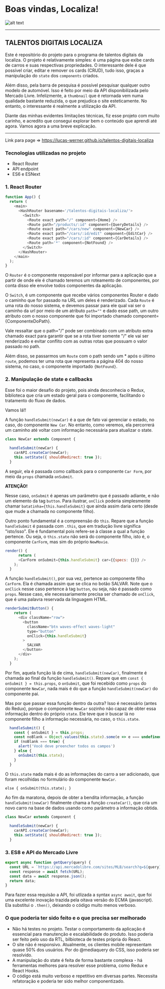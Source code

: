 # Boas vindas, Localiza!

![alt text](https://lh4.googleusercontent.com/FcWpZBP1DQhQV7HCuLImNyUteuMMa8WFLOvUe1pwf4HPe3M5ntzetaP4ihsSq-bsl2XQGx6f2gtXpjDFgiwv-3-MRGLNEShGEI_3ALh9jee_kSoZp_zBZNjW-T5OngJsccoBT8HD)

***

## TALENTOS DIGITAIS LOCALIZA

Este é repositório do projeto para o programa de talentos digitais da localiza. O projeto é relativamente simples: é uma página que exibe cards de carros e suas respectivas propriedades. O interessante dele é que possível criar, editar e remover os cards (CRUD), tudo isso, graças a manipulação do `state` dos `components` criados. 

Além disso, pela barra de pesquisa é possível pesquisar qualquer outro modelo de automóvel. Isso é feito por meio da API disponibilizada pelo Mercado Livre. Infelizmente, a `thumbnail` que é retornada vem numa qualidade bastante reduzida, o que prejudica o site esteticamente. No entanto, o interessante é realmente a utilização da API.

Diante das minhas evidentes limitações técnicas, fiz esse projeto com muito carinho, e acredito que consegui explorar bem o conteúdo que aprendi até agora. Vamos agora a uma breve explicação.

***
Link para page => https://lucas-werner.github.io/talentos-digitais-localiza

### Tecnologias utilizadas no projeto

* React Router
* API endpoint
* ES6 e ESNext

### 1. React Router

```javascript
function App() {
  return (
    <main>
      <HashRouter basename='/talentos-digitais-localiza/'>
        <Switch>
          <Route exact path="/" component={Home} />
          <Route path="/products/:id" component={QueryDetails} />
          <Route exact path="/cars/new" component={NewCar} />
          <Route exact path="/cars/:id/edit" component={EditCar} />
          <Route exact path="/cars/:id" component={CarDetails} />         
          <Route path='*' component={NotFound} />
        </Switch>
      </HashRouter>
    </main>
  );
}
```
O `Router` é o componente responsável por informar para a aplicação que a partir de onde ele é chamado teremos um roteamento de componentes, por conta disso ele envolve todos componentes da aplicação. 

O `Switch`, é um componente que recebe vários componentes Router e dado o caminho que for passado na URL um deles é renderizado. Cada `Route` é uma rota do nosso sistema, e devemos passar para ele qual vai ser o caminho da url por meio de um atributo `path=""` e dado esse path, um outro atributo com o nosso componente que foi importado chamado component={ComponenteDoPath}.

Vale ressaltar que o path="/" pode ser combinado com um atributo extra chamado exact para garantir que se a rota tiver somente "/" ele vai ser renderizado e evitar conflito com as outras rotas que possuam o valor passado no path.

Além disso, se passarmos um `Route` com o path sendo um * após o último `route`, podemos ter uma rota que representa a página 404 do nosso sistema, no caso, o componente importado `{NotFound}`.

### 2. Manipulação de state e callbacks

Esse foi o maior desafio do projeto, pois ainda desconhecia o Redux, biblioteca que cria um estado geral para o componente, facilitando o tratamento do fluxo de dados.

Vamos lá!!

A função `handleSubmit(newCar)` é a que de fato vai gerenciar o estado, no caso, do componente `New Car`. No entanto, como veremos, ela percorrerá um caminho até voltar com informação necessária para atualizar o state.

```javascript 
class NewCar extends Component {
 
  handleSubmit(newCar) {
    carAPI.createCar(newCar);
    this.setState({ shouldRedirect: true });
  }

```
A seguir, ela é passada como callback para o componente `Car Form`, por meio da `props` chamada `onSubmit`. 

**ATENÇÃO!** 

Nesse caso, `onSubmit` é apenas um parâmetro que é passado adiante, e não um elemento da tag `button`. Para ilustrar, `onClick` poderia simplesmente chamar `batatinha={this.handleSubmit}` que ainda assim daria certo (desde que mude a chamada no componente filho).

Outro ponto fundamental é a compreensão do `this`. Repare que a função `handleSubmit` é passada com `.this`, que em tradução livre significa "isto/isso". Ele é fundamental pois refere-se à classe a qual a função pertence. Ou seja, o `this.state` não será do componente filho, isto é, o componente `CarForm`, mas sim do próprio `NewMovie`.

```javascript
render() {
      return (
      <CarForm onSubmit={this.handleSubmit} car={{specs: {}}} />
    );
  }
```

A função `handleSubmit()`, por sua vez, pertence ao componente filho `CarForm`. Ela é chamada assim que se clica no botão SALVAR.
Note que o `onClick` nesse caso pertence à tag `button`, ou seja, não é passado como `props`. Nesse caso, ele necessariamente precisa ser chamado de `onClick`, que é uma palavra reservada da linguagem HTML.


```javascript
renderSubmitButton() {
    return (
      <div className="row">
        <button
          className="btn waves-effect waves-light"
          type="button"
          onClick={this.handleSubmit}
        >
          SALVAR
        </button>
      </div>
    );
  }
```

Por fim, aquela função lá de cima, `handleSubmit(newCar)`, finalmente é chamada ao final da função `handleSubmit()`. Repare que em `const { onSubmit } = this.props`, o `onSubmit`, que foi recebido como `props` do componente `NewCar`, nada mais é do que a função `handleSubmit(newCar)` do componente pai. 

Mas por que passar essa função dentro da outra? Isso é necessário (antes do Redux), porque o componente `NewCar` sozinho não  capaz de obter essa informação dentro do próprio `state`. Ele teve que ir buscar lá no componente filho a informação necessária, no caso, o `this.state`.

```javascript
  handleSubmit() {    
    const { onSubmit } = this.props;
    const noBlank = Object.values(this.state).some(e => e === undefined || e === '')
    if (noBlank === true) {
      alert('Você deve preencher todos os campos')
    } else {
      onSubmit(this.state);
    }
  }
```

O `this.state` nada mais é do as informações do carro a ser adicionado, que foram recolhidas no formulário do componente `NewCar`.

`else {
      onSubmit(this.state);
    }`

 
Ao fim da maratona, depois de obter a bendita informação, a função `handleSubmit(newCar)` finalmente chama a função `createCar()`, que cria um novo carro na base de dados usando como parâmetro a informação obtida.

```javascript 
class NewCar extends Component {
 
  handleSubmit(newCar) {
    carAPI.createCar(newCar);
    this.setState({ shouldRedirect: true });
  }

```


### 3. ES8 e API do Mercado Livre

```javascript
export async function getQuery(query) {
  const URL = `https://api.mercadolibre.com/sites/MLB/search?q=${query}`;
  const response = await fetch(URL);
  const data = await response.json();
  return data;
}
```
Para fazer essa requisão a API, foi utlizada a syntax `async await`, que foi uma excelente inovação trazida pela oitava versão do ECMA (javascript). Ela substitui o `.then()`, deixando o código muito menos verboso.

### O que poderia ter sido feito e o que precisa ser melhorado

* Não há testes no projeto. Testar o comportamento da aplicação é essencial para manutenção e escalabilidade do produto. Isso poderia ser feito pelo uso da RTL, bilbioteca de testes própria do React.
* O site não é responsivo. Atualmente, os clientes mobile representam quase 50% dos usuários. Por do @mediaquery do CSS, isso poderia ser resolvido.
* A manipulação do state é feita de forma bastante complexa - há ferramentas melhores para resolver esse problema, como Redux e React Hooks. 
* O código está muito verboso e repetitivo em diversas partes. Necessita refatoração e poderia ter sido melhor componentizado.
